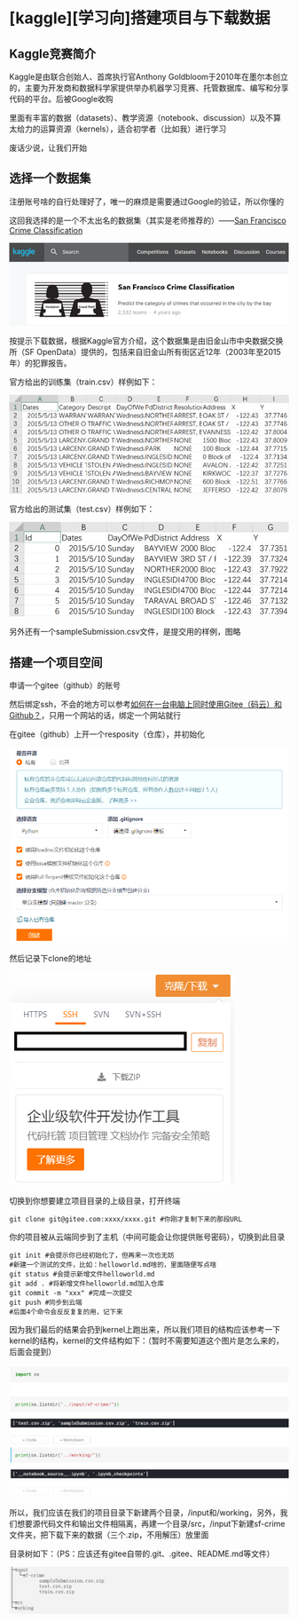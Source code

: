 # [kaggle][学习向]搭建项目与下载数据

## Kaggle竞赛简介

Kaggle是由联合创始人、首席执行官Anthony Goldbloom于2010年在墨尔本创立的，主要为开发商和数据科学家提供举办机器学习竞赛、托管数据库、编写和分享代码的平台。后被Google收购

里面有丰富的数据（datasets）、教学资源（notebook、discussion）以及不算太给力的运算资源（kernels），适合初学者（比如我）进行学习

废话少说，让我们开始

## 选择一个数据集

注册账号啥的自行处理好了，唯一的麻烦是需要通过Google的验证，所以你懂的

这回我选择的是一个不太出名的数据集（其实是老师推荐的）——[San Francisco Crime Classification](https://www.kaggle.com/c/sf-crime)

![](./pic/1.png)

按提示下载数据，根据Kaggle官方介绍，这个数据集是由旧金山市中央数据交换所（SF OpenData）提供的，包括来自旧金山所有街区近12年（2003年至2015年）的犯罪报告。

官方给出的训练集（train.csv）样例如下：

![](./pic/2.png)

官方给出的测试集（test.csv）样例如下：

![](./pic/3.png)

另外还有一个sampleSubmission.csv文件，是提交用的样例，图略

## 搭建一个项目空间

申请一个gitee（github）的账号

然后绑定ssh，不会的地方可以参考[如何在一台电脑上同时使用Gitee（码云）和Github？](https://segmentfault.com/a/1190000020127413)，只用一个网站的话，绑定一个网站就行

在gitee（github）上开一个resposity（仓库），并初始化

![](./pic/4.png)

然后记录下clone的地址

![](./pic/5.png)

切换到你想要建立项目目录的上级目录，打开终端

```
git clone git@gitee.com:xxxx/xxxx.git #你刚才复制下来的那段URL
```

你的项目被从云端同步到了主机（中间可能会让你提供账号密码），切换到此目录

```
git init #会提示你已经初始化了，但再来一次也无妨
#新建一个测试的文件，比如：helloworld.md啥的，里面随便写点啥
git status #会提示新增文件helloworld.md
git add . #将新增文件helloworld.md加入仓库
git commit -m "xxx" #完成一次提交
git push #同步到云端
#后面4个命令会反反复复的用，记下来
```

因为我们最后的结果会扔到kernel上跑出来，所以我们项目的结构应该参考一下kernel的结构，kernel的文件结构如下：（暂时不需要知道这个图片是怎么来的，后面会提到）

![](./pic/6.png)

所以，我们应该在我们的项目目录下新建两个目录，/input和/working，另外，我们想要源代码文件和输出文件相隔离，再建一个目录/src，/input下新建sf-crime文件夹，把下载下来的数据（三个.zip，不用解压）放里面

目录树如下：（PS：应该还有gitee自带的.git、.gitee、README.md等文件）

![](./pic/7.png)

